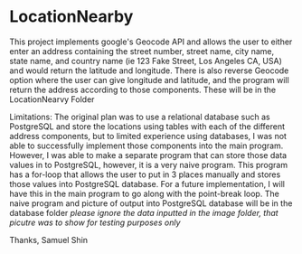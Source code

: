 # LocationNearby

This project implements google's Geocode API and allows the user to either enter an address containing the street number, street name, city name, state name, and country name (ie 123 Fake Street, Los Angeles CA, USA) and would return the latitude and longitude.
There is also reverse Geocode option where the user can give longitude and latitude, and the program will return the address according to those components.
These will be in the LocationNearvy Folder

Limitations: The original plan was to use a relational database such as PostgreSQL and store the locations using tables with each of the different address components, but to limited experience using databases, I was not able to successfully implement those components into the main program. However, I was able to make a separate program that can store those data values in to PostgreSQL, however, it is a very naive program. This program has a for-loop that allows the user to put in 3 places manually and stores those values into PostgreSQL database. For a future implementation, I will have this in the main program to go along with the point-break loop.
The naive program and picture of output into PostgreSQL database will be in the database folder
*please ignore the data inputted in the image folder, that picutre was to show for testing purposes only*

Thanks, Samuel Shin
